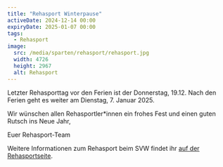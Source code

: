 ```yaml
---
title: "Rehasport Winterpause"
activeDate: 2024-12-14 00:00
expiryDate: 2025-01-07 00:00
tags:
  - Rehasport
image:
  src: /media/sparten/rehasport/rehasport.jpg
  width: 4726
  height: 2967
  alt: Rehasport
---
```

Letzter Rehasporttag vor den Ferien ist der Donnerstag, 19.12. Nach den Ferien geht es weiter am Dienstag, 7. Januar 2025.

Wir wünschen allen Rehasportler*innen ein frohes Fest und einen guten Rutsch ins Neue Jahr,

Euer Rehasport-Team

Weitere Informationen zum Rehasport beim SVW findet ihr [auf der Rehasportseite](/rehasport).
